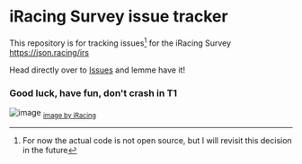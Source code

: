 # iRacing Survey issue tracker

This repository is for tracking issues[^1] for the iRacing Survey https://json.racing/irs

Head directly over to [Issues](https://github.com/popmonkey/irs/issues) and lemme have it!

### Good luck, have fun, don't crash in T1

![image](https://user-images.githubusercontent.com/287170/186509302-b3968acc-8c2c-499f-bdfd-cb5523e18a82.png)
<sub>[image by iRacing](https://twitter.com/iRacing/status/1234897651675619328?s=20&t=2L4hgDQ9ZJTOD7GsQjgV6g)</sub>

[^1]: For now the actual code is not open source, but I will revisit this decision in the future</sub>
